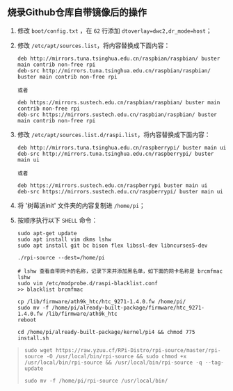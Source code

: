 ## 烧录Github仓库自带镜像后的操作

1. 修改 `boot/config.txt` ，在 `62` 行添加 `dtoverlay=dwc2,dr_mode=host`；
2. 修改 `/etc/apt/sources.list`，将内容替换成下面内容：

   ```
   deb http://mirrors.tuna.tsinghua.edu.cn/raspbian/raspbian/ buster main contrib non-free rpi
   deb-src http://mirrors.tuna.tsinghua.edu.cn/raspbian/raspbian/ buster main contrib non-free rpi
   
   或者
   
   deb https://mirrors.sustech.edu.cn/raspbian/raspbian/ buster main contrib non-free rpi
   deb-src https://mirrors.sustech.edu.cn/raspbian/raspbian/ buster main contrib non-free rpi
   
   ```
3. 修改 `/etc/apt/sources.list.d/raspi.list`，将内容替换成下面内容：

   ```
   deb http://mirrors.tuna.tsinghua.edu.cn/raspberrypi/ buster main ui
   deb-src http://mirrors.tuna.tsinghua.edu.cn/raspberrypi/ buster main ui
   
   或者
   
   deb https://mirrors.sustech.edu.cn/raspberrypi buster main ui
   deb-src https://mirrors.sustech.edu.cn/raspberrypi/ buster main ui
   
   ```
4. 将 '树莓派init' 文件夹的内容复制进 `/home/pi`；
5. 按顺序执行以下 `SHELL` 命令：

   ```shell
   sudo apt-get update
   sudo apt install vim dkms lshw
   sudo apt install git bc bison flex libssl-dev libncurses5-dev
   
   ./rpi-source --dest=/home/pi
   
   # lshw 查看自带网卡的名称，记录下来并添加黑名单，如下面的网卡名称是 brcmfmac
   lshw
   sudo vim /etc/modprobe.d/raspi-blacklist.conf
   >> blacklist brcmfmac
   
   cp /lib/firmware/ath9k_htc/htc_9271-1.4.0.fw /home/pi/
   sudo mv -f /home/pi/already-built-package/firmware/htc_9271-1.4.0.fw /lib/firmware/ath9k_htc
   reboot
   
   cd /home/pi/already-built-package/kernel/pi4 && chmod 775 install.sh
   ```

> `sudo wget https://raw.yzuu.cf/RPi-Distro/rpi-source/master/rpi-source -O /usr/local/bin/rpi-source && sudo chmod +x /usr/local/bin/rpi-source && /usr/local/bin/rpi-source -q --tag-update`
>
> `sudo mv -f /home/pi/rpi-source /usr/local/bin/`
